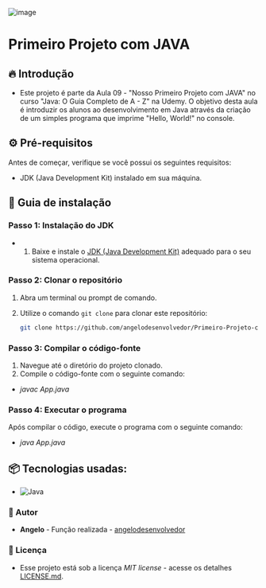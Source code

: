 ![image](https://github.com/angelodesenvolvedor/Primeiro-Projeto-com-JAVA/assets/98216100/aa3bddd2-2a3c-4c7c-af73-b3376d2bc55d)

# Primeiro Projeto com JAVA

## 🔥 Introdução

* Este projeto é parte da Aula 09 - "Nosso Primeiro Projeto com JAVA" no curso "Java: O Guia Completo de A - Z" na Udemy. O objetivo desta aula é introduzir os alunos ao desenvolvimento em Java através da criação de um simples programa que imprime "Hello, World!" no console.

## ⚙️ Pré-requisitos

Antes de começar, verifique se você possui os seguintes requisitos:
- JDK (Java Development Kit) instalado em sua máquina.

## 🔨 Guia de instalação

### Passo 1: Instalação do JDK

* 1. Baixe e instale o [JDK (Java Development Kit)](https://www.oracle.com/br/java/technologies/downloads/) adequado para o seu sistema operacional.

### Passo 2: Clonar o repositório

1. Abra um terminal ou prompt de comando.
2. Utilize o comando `git clone` para clonar este repositório:

   ```bash
   git clone https://github.com/angelodesenvolvedor/Primeiro-Projeto-com-JAVA.git

### Passo 3: Compilar o código-fonte
1. Navegue até o diretório do projeto clonado.
2. Compile o código-fonte com o seguinte comando:

* *javac App.java*

### Passo 4: Executar o programa
Após compilar o código, execute o programa com o seguinte comando:
* *java App.java*

## 📦 Tecnologias usadas:
* ![Java](https://img.shields.io/badge/java-%23ED8B00.svg?style=for-the-badge&logo=openjdk&logoColor=white)

### 👷 Autor

* **Angelo** - Função realizada - [angelodesenvolvedor](https://github.com/angelodesenvolvedor)

### 📄 Licença
* Esse projeto está sob a licença *MIT license* - acesse os detalhes [LICENSE.md](https://github.com/angelodesenvolvedor/Primeiro-Projeto-com-JAVA/tree/main?tab=MIT-1-ov-file).  

